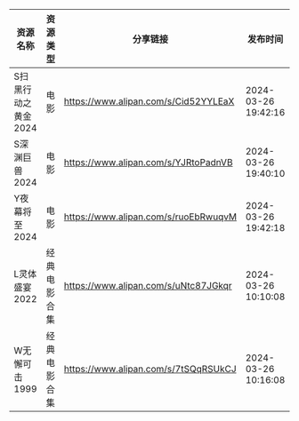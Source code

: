| 资源名称         | 资源类型   | 分享链接                                 | 发布时间                |
| ------------ | ------ | ------------------------------------ | ------------------- |
| S扫黑行动之黄金2024 | 电影     | https://www.alipan.com/s/Cid52YYLEaX | 2024-03-26 19:42:16 |
| S深渊巨兽2024    | 电影     | https://www.alipan.com/s/YJRtoPadnVB | 2024-03-26 19:40:10 |
| Y夜幕将至2024    | 电影     | https://www.alipan.com/s/ruoEbRwuqvM | 2024-03-26 19:42:18 |
| L灵体盛宴2022    | 经典电影合集 | https://www.alipan.com/s/uNtc87JGkqr | 2024-03-26 10:10:08 |
| W无懈可击1999    | 经典电影合集 | https://www.alipan.com/s/7tSQqRSUkCJ | 2024-03-26 10:16:08 |
